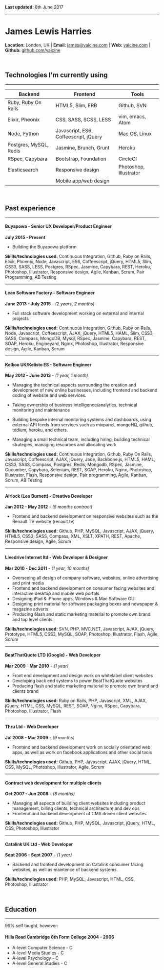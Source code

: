 **Last updated:** 8th June 2017
***

James Lewis Harries
========
**Location:** London, UK | **Email:** <james@vaicine.com> | **Web:** [vaicine.com](http://www.vaicine.com) | **Github:** [github.com/vaicine](http://www.github.com/vaicine)

&nbsp;
## Technologies I'm currently using
***
| Backend                | Frontend                              | Tools
| ---------------------- | ------------------------------------- | -------- 
| Ruby, Ruby On Rails    | HTML5, Slim, ERB                      | Github, SVN
| Elixir, Pheonix        | CSS, SASS, SCSS, LESS                 | vim, emacs, Atom 
| Node, Python           | Javascript, ES6, Coffeescript, jQuery | Mac OS, Linux
| Postgres, MySQL, Redis | Jasmine, Brunch, Grunt                | Heroku
| RSpec, Capybara        | Bootstrap, Foundation                 | CircleCI
| Elasticsearch          | Responsive design                     | Photoshop, Illustrator
|                        | Mobile app/web design                 | 

&nbsp;
## Past experience
***

#### Buyapowa - Senior UX Developer/Product Engineer
**July 2015 - Present**

* Building the Buyapowa platform

**Skills/technologies used:**
Continuous Integration, Github, Ruby on Rails, Elixir, Phoenix, Node, Javascript, ES6, Coffeescript, jQuery, HTML5, Slim, CSS3, SASS, LESS, Postgres, RSpec, Jasmine, Capybara, REST, Heroku, Photoshop, Illustrator, Responsive design, Agile, Kanban, Scrum, Pair Programming, AB Testing

***

#### Lean Software Factory - Software Engineer
**June 2013 - July 2015** - *(2 years, 2 months)*

* Full stack software development working on external and internal projects

**Skills/technologies used:**
Continuous Integration, Github, Ruby on Rails, Node, Javascript, Coffeescript, AJAX, jQuery, HTML5, HAML, Slim, CSS3, SASS, Compass, MongoDB, Mysql, RSpec, Jasmine, Capybara, REST, SOAP, Heroku, Engineyard, Nginx, Photoshop, Illustrator, Responsive design, Agile, Kanban, Scrum 

***

#### Kelkoo UK/Kelisto ES - Software Engineer
**May 2012 - June 2013** - *(1 year, 1 month)*

* Managing the technical aspects surrounding the creation and development of new online businesses, including frontend and backend coding of website and web services.

* Taking ownership of business intelligence/analytics, technical monitoring and maintenance

* Building bespoke internal monitoring systems and dashboards, using external API feeds from services such as mixpanel, mongoHQ, github, tddium, heroku, and others.

* Managing a small technical team, including hiring, building technical strategies, managing resources and allocating work

**Skills/technologies used:**
Continuous Integration, Github, Ruby On Rails, Javascript, Coffeescript, AJAX, jQuery, Jade, Backbone.js, HTML5, HAML, CSS3, SASS, Compass, Postgres, Redis, Mongodb, RSpec, Jasmine, Cucumber, Capybara, Selenium, REST, SOAP, Heroku, Nginx, Photoshop, Illustrator, Flash, Responsive design, Pair programming, Agile, Kanban, Scrum, AB Testing

***

#### Airlock (Leo Burnett) - Creative Developer
**Jan 2012 - May 2012** - *(5 months contract)*

* Frontend and backend development on responsive websites such as the Renault TV website (renault.tv)

**Skills/technologies used:**
Github, PHP, MySQL, Javascript, AJAX, jQuery, HTML5, CSS3, SASS, Compass, XML, XSLT, XPATH, REST, Apache, Responsive design, Agile, Scrum

***

#### Livedrive Internet ltd - Web Developer & Designer
**Mar 2010 - Dec 2011** - *(1 year, 10 months)*

* Overseeing all design of company software, websites, online advertising and print media
* Frontend and backend development on consumer facing websites and interactive desktop and mobile web portals
* Designing iPad & iPhone apps, Windows & Mac Software GUI
* Designing print material for software packaging boxes and newspaper & magazine adverts
* Producing ϐlash and static marketing material to promote own brand and top level clients

**Skills/technologies used:**
SVN, PHP, MVC.NET, Javascript, AJAX, jQuery, Prototype, HTML5, CSS3, MySQL, SOAP, Photoshop, Illustrator, Flash, Agile, Scrum

***

#### BeatThatQuote LTD (Google) - Web Developer
**Mar 2009 - Mar 2010** - *(1 year)*

* Front end development and design work on whitelabel client websites 
* Developing back end systems to power BeatThatQuote websites
* Producing flash and static marketing material to promote own brand and clients brand

**Skills/technologies used:**
Ruby on Rails, PHP, Javascript, XML, AJAX, jQuery, HTML, CSS, MySQL, REST, SOAP, Nginx, RSpec, Capybara, Photoshop, Illustrator, Flash

***

#### Thru Ltd - Web Developer
**Jul 2008 - Mar 2009** - *(9 months)*

* Frontend and backend development work on socially orientated web apps, as well as work on facebook applications and other social tools

**Skills/technologies used:**
Github, PHP, Javascript, AJAX, jQuery, HTML, CSS, MySQL, Photoshop, Illustrator, Agile, Scrum

***

#### Contract web development for multiple clients
**Oct 2007 - Jun 2008** - *(8 months)*

* Managing all aspects of building client websites including product management, billing clients, technical architecture and dev ops
* Frontend and backend development of CMS driven client websites

**Skills/technologies used:**
Github, PHP, MySQL, Javascript, jQuery, HTML, CSS, Photoshop, Illustrator

***

#### Catalink UK Ltd - Web Developer
**Sept 2006 - Sept 2007** - *(1 year)*

* Backend and frontend development on Catalink consumer facing websites, as well as maintence of backend systems.

**Skills/technologies used:**
PHP, MySQL, Javascript, HTML, CSS, Photoshop, Illustrator

&nbsp;
## Education
***

99% self taught, however:

#### Hills Road Cambridge 6th Form College 2004 – 2006
* A-level Computer Science - C
* A-level Media Studies - C
* A-level Psychology - C
* A-level General Studies - C
